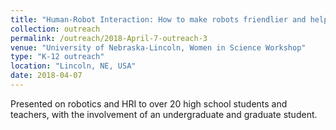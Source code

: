 ```yaml
---
title: "Human-Robot Interaction: How to make robots friendlier and helpful"
collection: outreach
permalink: /outreach/2018-April-7-outreach-3
venue: "University of Nebraska-Lincoln, Women in Science Workshop"
type: "K-12 outreach"
location: "Lincoln, NE, USA"
date: 2018-04-07
---
```


Presented on robotics and HRI to over 20 high school students and teachers, with the involvement of an undergraduate and graduate student.
